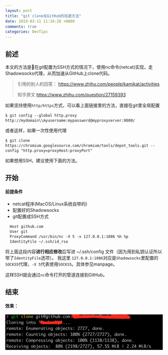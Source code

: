 ```yaml
---
layout: post
title: "git clone在GitHub的加速方法"
date: 2019-03-11 11:34:28 +0800
comments: true
categories: DevTips
---
```



## 前述
本文的方法是在git配置为SSH方式的情况下，使用nc命令(netcat)实现，走Shadowsocks代理，从而加速从GitHub上clone代码。

> 引用的别人的回答：
> https://www.zhihu.com/people/kamikat/activities
>
> 知乎原文
> https://www.zhihu.com/question/27159393


如果坚持使用`http/https`方式，可以看上面链接里的方法，直接在git里全局配置

```shell
$ git config --global http.proxy http://mydomain\\myusername:mypassword@myproxyserver:8080/
```

或者这样，如果一次性使用代理

```shell
$ git clone https://chromium.googlesource.com/chromium/tools/depot_tools.git --config "http.proxy=proxyHost:proxyPort"
```

如果想用SSH，建议使用下面的方法。

## 开始
#### 前提条件

* netcat程序(MacOS/Linux系统自带的)
* 配置好的Shadowsocks
* git配置成SSH方式

```
  Host github.com
  User git
  ProxyCommand /usr/bin/nc -X 5 -x 127.0.0.1:1086 %h %p
  IdentityFile ~/.ssh/id_rsa
```

将上面这段内容**进行相应修改**后写进 ~/.ssh/config 文件（因为用到私钥认证所以带了`IdentityFile`选项）。
我这里 `127.0.0.1:1086`对应是`Shadowsocks`里配置的`SOCKS5`代理，`-X 5`代表使用`SOCKS5`。具体参见manpage。

这样SSH就会通过`nc`命令打开的管道连接到GitHub。

## 结束
#### 效果：

![](/images/77EC39D7-FCD8-44D8-ACD3-AC8FDACEB928.jpg)

